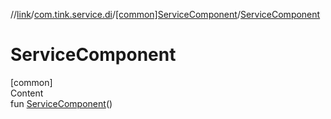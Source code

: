 //[link](../../index.md)/[com.tink.service.di](../index.md)/[[common]ServiceComponent](index.md)/[ServiceComponent](-service-component.md)



# ServiceComponent  
[common]  
Content  
fun [ServiceComponent](-service-component.md)()  



